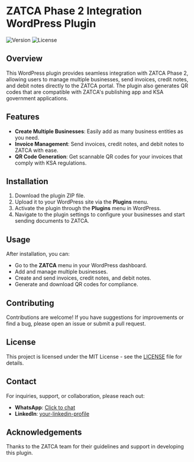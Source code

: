 # ZATCA Phase 2 Integration WordPress Plugin

![Version](https://img.shields.io/badge/version-1.0.0-blue.svg) ![License](https://img.shields.io/badge/license-MIT-green.svg)

## Overview
This WordPress plugin provides seamless integration with ZATCA Phase 2, allowing users to manage multiple businesses, send invoices, credit notes, and debit notes directly to the ZATCA portal. The plugin also generates QR codes that are compatible with ZATCA's publishing app and KSA government applications.

## Features
- **Create Multiple Businesses**: Easily add as many business entities as you need.
- **Invoice Management**: Send invoices, credit notes, and debit notes to ZATCA with ease.
- **QR Code Generation**: Get scannable QR codes for your invoices that comply with KSA regulations.

## Installation
1. Download the plugin ZIP file.
2. Upload it to your WordPress site via the **Plugins** menu.
3. Activate the plugin through the **Plugins** menu in WordPress.
4. Navigate to the plugin settings to configure your businesses and start sending documents to ZATCA.

## Usage
After installation, you can:
- Go to the **ZATCA** menu in your WordPress dashboard.
- Add and manage multiple businesses.
- Create and send invoices, credit notes, and debit notes.
- Generate and download QR codes for compliance.

## Contributing
Contributions are welcome! If you have suggestions for improvements or find a bug, please open an issue or submit a pull request.

## License
This project is licensed under the MIT License - see the [LICENSE](LICENSE) file for details.

## Contact
For inquiries, support, or collaboration, please reach out:
- **WhatsApp**: [Click to chat](https://wa.me/923167852626)
- **LinkedIn**: [your-linkedin-profile](https://www.linkedin.com/in/sulaman-khan-601ab9137/)

## Acknowledgements
Thanks to the ZATCA team for their guidelines and support in developing this plugin.
